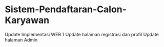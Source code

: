 # Sistem-Pendaftaran-Calon-Karyawan
Update Implementasi WEB 1
Update halaman registrasi dan profil
Update halaman Admin
